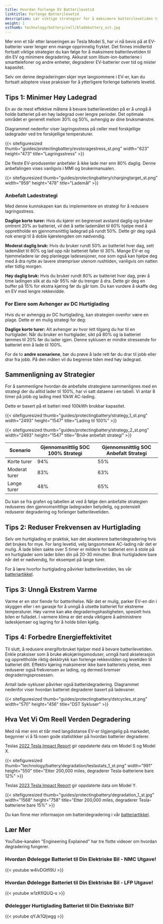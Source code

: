 ```yaml
---
title: Hvordan Forlenge EV Batterilevetid
linktitle: Forlenge Batterilevetid
description: Lær viktige strategier for å maksimere batterilevetiden til din elektriske bil og minimere degradering.
weight: 1
xsthumb: technology/battery/cell/bladebattery_xst.jpg
---
```

<!-- markdownlint-disable MD033 -->

Mer enn et tiår etter lanseringen av Tesla Model S, har vi nå bevis på at EV-batterier varer lenger enn mange opprinnelig fryktet. Det finnes imidlertid fortsatt viktige strategier du kan følge for å maksimere batterilevetiden til din EV og minimere degradering. Akkurat som litium-ion-batteriene i smarttelefoner og andre enheter, degraderer EV-batterier over tid og mister kapasitet.

Selv om denne degraderingen skjer mye langsommere i EV-er, kan du fortsatt adoptere visse praksiser for å ytterligere forlenge batteriets levetid.

## Tips 1: Minimer Høy Ladegrad

En av de mest effektive måtene å bevare batterilevetiden på er å unngå å holde batteriet på en høy ladegrad over lengre perioder. Det optimale området er generelt mellom 30% og 50%, avhengig av dine bruksmønstre.

Diagrammet nedenfor viser lagringsstress på celler med forskjellige ladegrader ved tre forskjellige temperaturer.

{{< sitefiguresized thumb="guides/protectingbattery/evstoragestress_st.png" width="623" height="473" title="Lagringsstress" >}}

De fleste EV-produsenter anbefaler å ikke lade mer enn 80% daglig. Denne anbefalingen vises vanligvis i MMI og brukermanualen.

{{< sitefiguresized thumb="guides/protectingbattery/chargingtarget_st.png" width="959" height="478" title="Lademål" >}}

### Anbefalt Ladestrategi

Med denne kunnskapen kan du implementere en strategi for å redusere lagringsstress.

**Daglige korte turer:** Hvis du kjører en begrenset avstand daglig og bruker omtrent 20% av batteriet, vil det å sette lademålet til 60% hjelpe med å opprettholde en gjennomsnittlig ladegrad på rundt 50%. Dette gir deg også nok energi til å doble kjørelengden om nødvendig.

**Moderat daglig bruk:** Hvis du bruker rundt 50% av batteriet hver dag, sett lademålet til 80% og lad opp når batteriet faller til 30%. Mange EV-er og hjemmeladere lar deg planlegge ladesesjoner, noe som også kan hjelpe deg med å dra nytte av lavere strømpriser utenom rushtiden, vanligvis om natten eller tidlig morgen.

**Høy daglig bruk:** Hvis du bruker rundt 80% av batteriet hver dag, prøv å time ladingen slik at du når 95% når du trenger å dra. Dette gir deg en buffer på 15% for ekstra kjøring før du går tom. Du kan vurdere å skaffe deg en EV med lengre rekkevidde.

### For Eiere som Avhenger av DC Hurtiglading

Hvis du er avhengig av DC hurtiglading, kan strategien ovenfor være en plage. Dette er en mulig strategi for deg:

**Daglige korte turer:** Alt avhenger av hvor lett tilgang du har til en hurtiglader. Når du bruker en hurtiglader, sikt på 80% og la batteriet tømmes til 20% før du lader igjen. Denne syklusen er mindre stressende for batteriet enn å lade til 100%.

For de to **andre scenariene**, bør du prøve å lade rett før du drar til jobb eller drar fra jobb. På den måten vil du begrense tiden med høy ladegrad.

## Sammenligning av Strategier

For å sammenligne hvordan de anbefalte strategiene sammenlignes med en strategi der du alltid lader til 100%, har vi satt dataene i en tabell. Vi antar 8 timer på jobb og lading med 10kW AC-lading.

Dette er basert på et batteri med 100kWh brukbar kapasitet.

{{< sitefiguresized thumb="guides/protectingbattery/strategy_1_st.png" width="2493" height="1547" title="Lading til 100%" >}}

{{< sitefiguresized thumb="guides/protectingbattery/strategy_2_st.png" width="2493" height="1547" title="Bruke anbefalt strategi" >}}

<table class="table table-striped border">
<thead>
    <tr>
        <th>Scenario</th>
        <th>Gjennomsnittlig SOC 100% Strategi</th>
        <th>Gjennomsnittlig SOC Anbefalt Strategi</th>
    </tr>
</thead>
<tbody>
<tr>
    <td>Korte turer</td>
    <td>94%</td>
    <td>55%</td>
</tr>
<tr>
    <td>Moderat turer</td>
    <td>83%</td>
    <td>63%</td>
</tr>
<tr>
    <td>Lange turer</td>
    <td>48%</td>
    <td>65%</td>
</tr>
</tbody>
</table>

Du kan se fra grafen og tabellen at ved å følge den anbefalte strategien reduseres den gjennomsnittlige ladegraden betydelig, og potensielt reduserer degradering og forlenger batterilevetiden.

## Tips 2: Reduser Frekvensen av Hurtiglading

Selv om hurtiglading er praktisk, kan det akselerere batteridegradering hvis det brukes for mye. For lang levetid, velg langsommere AC-lading når det er mulig. Å lade bilen sakte over 5 timer er mildere for batteriet enn å stole på en hurtiglader som lader bilen din på 20-30 minutter. Bruk hurtigladere bare når det er nødvendig, for eksempel på lange turer.

For å lære hvorfor hurtiglading påvirker batterilevetiden, les vår [batteriartikkel](../../../technology/battery/degredation).

## Tips 3: Unngå Ekstrem Varme

Varme er en stor fiende for batterihelse. Når det er mulig, parker EV-en din i skyggen eller i en garasje for å unngå å utsette batteriet for ekstreme temperaturer. Høy varme kan øke degraderingshastigheten, spesielt hvis bilen er fulladet. I varmere klima er det enda viktigere å administrere ladeskjemaer og lagring for å holde bilen kjølig.

## Tips 4: Forbedre Energieffektivitet

Til slutt, å redusere energiforbruket hjelper med å bevare batterilevetiden. Enkle praksiser som å bruke økokjøringsmoduser, unngå hard akselerasjon og opprettholde riktig dekktrykk kan forlenge rekkevidden og levetiden til batteriet ditt. Effektiv kjøring maksimerer ikke bare batteriets ytelse, men reduserer også frekvensen av lading, og dermed bremser degraderingsprosessen.

Antall lade-sykluser påvirker også batteridegradering. Diagrammet nedenfor viser hvordan batteriet degraderer basert på ladevaner.

{{< sitefiguresized thumb="guides/protectingbattery/dstcycles_st.png" width="570" height="456" title="DST Sykluser" >}}

## Hva Vet Vi Om Reell Verden Degradering

Med nå mer enn et tiår med langdistanse EV-er tilgjengelig på markedet, begynner vi å få noen gode statistikker på hvordan batterier degraderer.

Teslas [2022 Tesla Impact Report](https://www.tesla.com/ns_videos/2022-tesla-impact-report-highlights.pdf) gir oppdaterte data om Model S og Model X.

{{< sitefiguresized thumb="technology/battery/degradation/teslastats_1_st.png" width="991" height="550" title="Etter 200,000 miles, degraderer Tesla-batteriene bare 12%" >}}

Teslas [2023 Tesla Impact Report](https://www.tesla.com/ns_videos/2023-tesla-impact-report-highlights.pdf) gir oppdaterte data om Model Y.

{{< sitefiguresized thumb="guides/protectingbattery/degradation_1_st.jpg" width="1568" height="758" title="Etter 200,000 miles, degraderer Tesla-batteriene bare 15%" >}}

Du kan finne mer informasjon om batteridegradering i vår [batteriartikkel](../../../technology/battery/degredation).

## Lær Mer

YouTube-kanalen "Engineering Explained" har tre flotte videoer om hvordan degradering fungerer.

### Hvordan Ødelegge Batteriet til Din Elektriske Bil - NMC Utgave!

{{< youtube w4lvDGtfI9U >}}

### Hvordan Ødelegge Batteriet til Din Elektriske Bil - LFP Utgave!

{{< youtube w1zKfIQUQ-s >}}

### Ødelegger Hurtiglading Batteriet til Din Elektriske Bil?

{{< youtube qYJk1Qljwgg >}}
